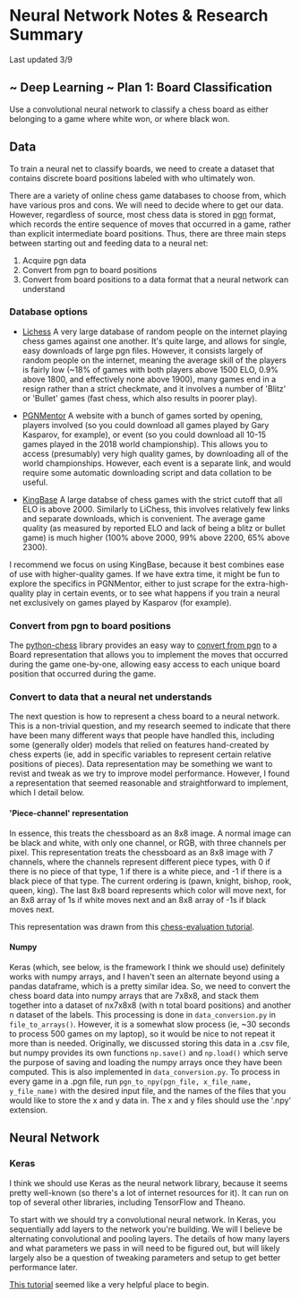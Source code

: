 # Neural Network Notes & Research Summary

Last updated 3/9

## ~ Deep Learning ~ Plan 1: Board Classification

Use a convolutional neural network to classify a chess board as either
belonging to a game where white won, or where black won.

## Data

To train a neural net to classify boards, we need to create a 
dataset that contains discrete board positions labeled with who 
ultimately won. 

There are a variety of online chess game databases to choose from, which 
have various pros and cons. We will need to decide where to get our data.
However, regardless of source, most chess data is stored in [pgn] format, which records the 
entire sequence of moves that occurred in a game, rather than explicit 
intermediate board positions. Thus, there are three main steps between
starting out and feeding data to a neural net:
1. Acquire pgn data
1. Convert from pgn to board positions
1. Convert from board positions to a data format that a neural 
 network can understand
 
### Database options

* [Lichess] A very large database of random people on the internet playing
chess games against one another. It's quite large, and allows for single,
easy downloads of large pgn files. However, it consists largely of random
people on the internet, meaning the average skill of the players is fairly 
low (~18% of games with both players above 1500 ELO, 0.9% above 1800, and
effectively none above 1900), many games end in a resign rather than a strict
checkmate, and it involves a number of 'Blitz' or 'Bullet' games (fast chess,
which also results in poorer play).

* [PGNMentor] A website with a bunch of games sorted by opening, players involved
(so you could download all games played by Gary Kasparov, for example), or event
(so you could download all 10-15 games played in the 2018 world championship). This
allows you to access (presumably) very high quality games, by downloading all of the
world championships. However, each event is a separate link, and would require some
automatic downloading script and data collation to be useful.

* [KingBase] A large databse of chess games with the strict cutoff that all ELO is
above 2000. Similarly to LiChess, this involves relatively few links and separate
downloads, which is convenient. The average game quality (as measured by reported 
ELO and lack of being a blitz or bullet game) is much higher (100% above 2000, 99% 
above 2200, 65% above 2300).

I recommend we focus on using KingBase, because it best combines ease of use
with higher-quality games. If we have extra time, it might be fun to explore
the specifics in PGNMentor, either to just scrape for the extra-high-quality
play in certain events, or to see what happens if you train a neural net
exclusively on games played by Kasparov (for example).

### Convert from pgn to board positions
The [python-chess] library provides an easy way to [convert from pgn]
to a Board representation that allows you to implement the moves that
occurred during the game one-by-one, allowing easy access to each
unique board position that occurred during the game.

### Convert to data that a neural net understands
The next question is how to represent a chess board to a neural network.
This is a non-trivial question, and my research seemed to indicate that
there have been many different ways that people have handled this,
including some (generally older) models that relied on features hand-created
by chess experts (ie, add in specific variables to represent certain
relative positions of pieces). Data representation may be something we want
to revist and tweak as we try to improve model performance. However, I found a 
representation that seemed reasonable and straightforward to implement, 
which I detail below.

#### 'Piece-channel' representation
In essence, this treats the chessboard as an 8x8 image. A normal image
can be black and white, with only one channel, or RGB, with three channels
per pixel. This representation treats the chessboard as an 8x8 image with 7
channels, where the channels represent different piece types, with 0 if there 
is no piece of that type, 1 if there is a white piece, and -1 if there is a 
black piece of that type. The current ordering is (pawn, knight, bishop, rook, 
queen, king). The last 8x8 board represents which color will move next, for an 
8x8 array of 1s if white moves next and an 8x8 array of -1s if black moves 
next. 

This representation was drawn from this [chess-evaluation tutorial].

#### Numpy
Keras (which, see below, is the framework I think we should use)
definitely works with numpy arrays, and I haven't seen an alternate
beyond using a pandas dataframe, which is a pretty similar idea. So, we
need to convert the chess board data into numpy arrays that are 7x8x8,
and stack them together into a dataset of nx7x8x8 (with n total board positions)
and another n dataset of the labels. This processing is done in ``data_conversion.py``
in ``file_to_arrays()``. However, it is a somewhat slow process
(ie, ~30 seconds to process 500 games on my laptop), so it would be nice
to not repeat it more than is needed. Originally, we discussed storing this
data in a .csv file, but numpy provides its own functions ``np.save()`` and
``np.load()`` which serve the purpose of saving and loading the numpy arrays
once they have been computed. This is also implemented in ``data_conversion.py``.
To process in every game in a .pgn file, run ``pgn_to_npy(pgn_file, x_file_name, y_file_name)``
with the desired input file, and the names of the files that you would like to
store the x and y data in. The x and y files should use the '.npy' extension.

## Neural Network

### Keras
I think we should use Keras as the neural network library, because it seems
pretty well-known (so there's a lot of internet resources for it). It can
run on top of several other libraries, including TensorFlow and Theano.

To start with we should try a convolutional neural network. In Keras, you
sequentially add layers to the network you're building. We will I believe
be alternating convolutional and pooling layers. The details of how many
layers and what parameters we pass in will need to be figured out, but will
likely largely also be a question of tweaking parameters and setup to get
better performance later.

[This tutorial] seemed like a very helpful place to begin.

[pgn]: https://en.wikipedia.org/wiki/Portable_Game_Notation
[python-chess]: https://python-chess.readthedocs.io/en/latest/
[convert from pgn]: https://python-chess.readthedocs.io/en/latest/pgn.html
[chess-evaluation tutorial]: https://int8.io/chess-position-evaluation-with-convolutional-neural-networks-in-julia/
[This tutorial]: https://adventuresinmachinelearning.com/keras-tutorial-cnn-11-lines/
[Lichess]: https://database.lichess.org/
[PGNMentor]: https://www.pgnmentor.com/files.html
[KingBase]: http://www.kingbase-chess.net/
